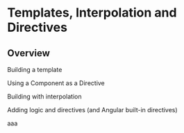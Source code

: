 # Templates, Interpolation and Directives

## Overview

Building a template

Using a Component as a Directive

Building with interpolation

Adding logic and directives \(and Angular built-in directives\)

aaa




